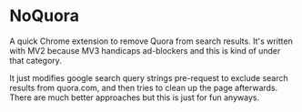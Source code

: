 # NoQuora

A quick Chrome extension to remove Quora from search results. It's written with MV2 because MV3 handicaps ad-blockers and this is kind of under that category.

It just modifies google search query strings pre-request to exclude search results from quora.com, and then tries to clean up the page afterwards. There are much better approaches but this is just for fun anyways.
